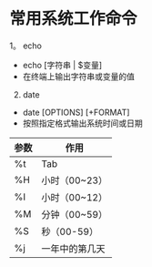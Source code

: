 # 常用系统工作命令
1。 echo
  - echo [字符串 | $变量]
  - 在终端上输出字符串或变量的值
  
2. date
  - date [OPTIONS] [+FORMAT]
  - 按照指定格式输出系统时间或日期
  
**参数** | **作用**
-- | --
%t | Tab
%H | 小时（00~23）
%I | 小时（00~12）
%M | 分钟（00~59）
%S | 秒（00-59）
%j | 一年中的第几天
